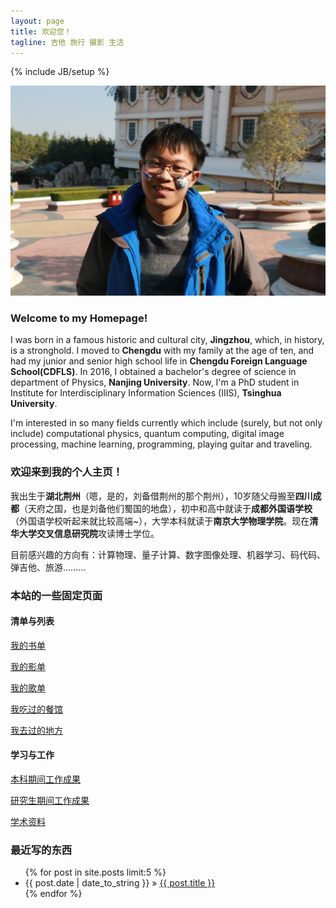 ```yaml
---
layout: page
title: 欢迎您！
tagline: 吉他 旅行 摄影 生活
---
```

{% include JB/setup %}

![Minion](/assets/images/2016-08-18-photo.jpg)

### Welcome to my Homepage!

I was born in a famous historic and cultural city, **Jingzhou**, which, in history, is a stronghold. I moved to **Chengdu** with my family at the age of ten, and had my junior and senior high school life in **Chengdu Foreign Language School(CDFLS)**. In 2016, I obtained a bachelor's degree of science in department of Physics, **Nanjing University**. Now, I'm a PhD student in Institute for Interdisciplinary Information Sciences (IIIS), **Tsinghua University**.

I'm interested in so many fields currently which include (surely, but not only include) computational physics, quantum computing, digital image processing, machine learning, programming, playing guitar and traveling.

### 欢迎来到我的个人主页！

我出生于**湖北荆州**（嗯，是的，刘备借荆州的那个荆州），10岁随父母搬至**四川成都**（天府之国，也是刘备他们蜀国的地盘），初中和高中就读于**成都外国语学校**（外国语学校听起来就比较高端~），大学本科就读于**南京大学物理学院**。现在**清华大学交叉信息研究院**攻读博士学位。

目前感兴趣的方向有：计算物理、量子计算、数字图像处理、机器学习、码代码、弹吉他、旅游………

### 本站的一些固定页面

#### 清单与列表

[我的书单](/my_pages/list-of-books)

[我的影单](/my_pages/list-of-movies)

[我的歌单](/my_pages/list-of-songs)

[我吃过的餐馆](/my_pages/list-of-restaurants)

[我去过的地方](/my_pages/list-of-trips)

#### 学习与工作

[本科期间工作成果](/my_pages/undergraduate-works)

[研究生期间工作成果](/my_pages/graduate-works)

[学术资料](/my_pages/academic-resources)

### 最近写的东西

<ul class="posts">
  {% for post in site.posts limit:5 %}
    <li><span>{{ post.date | date_to_string }}</span> &raquo; <a href="{{ BASE_PATH }}{{ post.url }}">{{ post.title }}</a></li>
  {% endfor %}
</ul>
